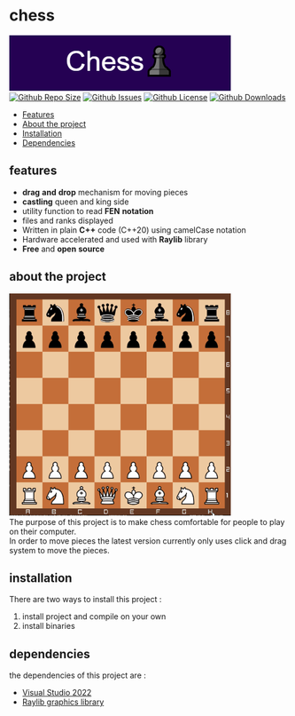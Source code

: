 # chess 
![image info](logo.png) </br>
[![Github Repo Size](https://img.shields.io/github/repo-size/coolpig123/chess)](https://github.com/coolpig123/chess)
[![Github Issues](https://img.shields.io/github/issues-raw/coolpig123/chess)](https://github.com/coolpig123/chess/issues)
[![Github License](https://img.shields.io/github/license/coolpig123/chess)](https://github.com/coolpig123/chess/blob/master/LICENSE.txt)
[![Github Downloads](https://img.shields.io/github/downloads/coolpig123/chess/total)](https://github.com/coolpig123/chess)


- [Features](#features)
- [About the project](#about-the-project)
- [Installation](#installation)
- [Dependencies](#dependencies)
## features
* **drag** **and** **drop** mechanism for moving pieces
* **castling** queen and king side
* utility function to read **FEN** **notation**
* files and ranks displayed
* Written in plain **C++** code (C++20) using camelCase notation
* Hardware accelerated and used with **Raylib** library
* **Free** and **open** **source**
## about the project
![Alt Text](Animation.gif) </br>
The purpose of this project is to make chess comfortable for people to play on their computer. </br>
In order to move pieces the latest version currently only uses click and drag system to move the pieces. </br>
## installation
There are two ways to install this project :
1. install project and compile on your own
2. install binaries
## dependencies
the dependencies of this project are :
* [Visual Studio 2022](https://visualstudio.microsoft.com/vs/)
* [Raylib graphics library](https://www.raylib.com/)

